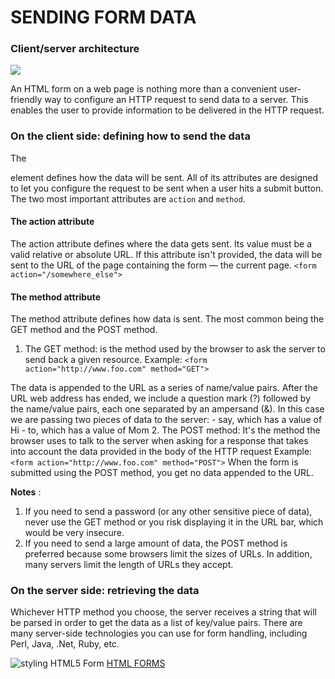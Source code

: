 # SENDING FORM DATA

### Client/server architecture

![](https://media.prod.mdn.mozit.cloud/attachments/2012/11/20/4291/c1a4a06f1fd9ed42ec5b06e814dd3111/client-server.png)

An HTML form on a web page is nothing more than a convenient user-friendly way to configure an HTTP request to send data to a server. This enables the user to provide information to be delivered in the HTTP request.

### On the client side: defining how to send the data

The <form> element defines how the data will be sent. All of its attributes are designed to let you configure the request to be sent when a user hits a submit button. The two most important attributes are `action` and `method`.

#### The action attribute 
The action attribute defines where the data gets sent. Its value must be a valid relative or absolute URL. If this attribute isn't provided, the data will be sent to the URL of the page containing the form — the current page. 
`<form action="/somewhere_else">`

#### The method attribute
The method attribute defines how data is sent. The most common being the GET method and the POST method.
1. The GET method: is the method used by the browser to ask the server to send back a given resource.
Example: `<form action="http://www.foo.com" method="GET">`

The data is appended to the URL as a series of name/value pairs. After the URL web address has ended, we include a question mark (?) followed by the name/value pairs, each one separated by an ampersand (&). In this case we are passing two pieces of data to the server:
    - say, which has a value of Hi
    - to, which has a value of Mom
2. The POST method: It's the method the browser uses to talk to the server when asking for a response that takes into account the data provided in the body of the HTTP request
Example: `<form action="http://www.foo.com" method="POST">`
When the form is submitted using the POST method, you get no data appended to the URL.

**Notes** :
1. If you need to send a password (or any other sensitive piece of data), never use the GET method or you risk displaying it in the URL bar, which would be very insecure.
2. If you need to send a large amount of data, the POST method is preferred because some browsers limit the sizes of URLs. In addition, many servers limit the length of URLs they accept.

### On the server side: retrieving the data
Whichever HTTP method you choose, the server receives a string that will be parsed in order to get the data as a list of key/value pairs.
There are many server-side technologies you can use for form handling, including Perl, Java, .Net, Ruby, etc.

![styling HTML5 Form](https://www.youtube.com/playlist?list=PL4cUxeGkcC9g5_p_BVUGWykHfqx6bb7qK)
[HTML FORMS](https://htmlreference.io/forms/)